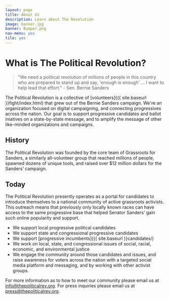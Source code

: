 ```yaml
---
layout: page
title: About Us
description: Learn about The Revolution
image: banner.jpg
banner: Bumper.png
nav-menu: yes
tile: yes
---
```


# What is The Political Revolution?

> "We need a political revolution of millions of people in this country who are prepared to stand up and say, 'enough is enough' ... I want to help lead that effort." - Sen. Bernie Sanders

The Political Revolution is a collective of [volunteers]({{ site.baseurl }}fight/index.html) that grew out of the Bernie Sanders campaign. We're an organization focused on digital campaigning, and connecting progressives across the nation. Our goal is to support progressive candidates and ballot iniatives on a state-by-state message, and to amplify the message of other like-minded organizations and campaigns.

## History

The Political Revolution was founded by the core team of Grassroots for Sanders, a similarly all-volunteer group that reached millions of people, spawned dozens of unique tools, and raised over $12 million dollars for the Sanders’ campaign.

## Today

The Political Revolution presently operates as a portal for candidates to introduce themselves to a national community of active grassroots activists. This outreach means that previously only locally known races can have access to the same progressive base that helped Senator Sanders’ gain such online popularity and support.

* We support local progressive political candidates
* We support state and congressional progressive candidates
* We support [progressive incumbents]({{ site.baseurl }}candidates/)
* We work on local, state, and congressional issues of social, racial, economic, and environmental justice
* We engage the community around those candidates and issues, and raise awareness for voters across the nation with a targeted social media platform and messaging, and by working with other activist groups.

For more information as to how to meet our community please email us at info@thepoliticalrev.org.
For press inquiries please email us at press@thepoliticalrev.org.

